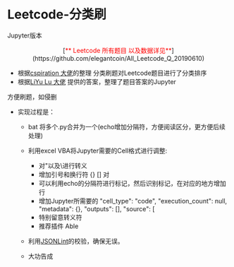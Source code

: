 # Leetcode-分类刷
Jupyter版本

<p align="center">[<font color=red>** Leetcode 所有题目 以及数据详见**</font>](https://github.com/elegantcoin/All_Leetcode_Q_20190610)</p>

- 根据[cspiration 大佬](https://cspiration.com/leetcodeClassification)的整理 分类刷题对Leetcode题目进行了分类排序
- 根据[LiYu Lu 大佬](https://github.com/luliyucoordinate/Leetcode) 提供的答案，整理了题目答案的Jupyter

方便刷题，如侵删
- 实现过程是：
  - bat 将多个.py合并为一个(echo增加分隔符，方便阅读区分，更方便后续处理)
  - 利用excel VBA将Jupyter需要的Cell格式进行调整:
    - 对"以及\进行转义
    - 增加引号和换行符 {} [] 对
    - 可以利用echo的分隔符进行标记，然后识别标记，在对应的地方增加行
    - 增加Jupyter所需要的   "cell_type": "code", "execution_count": null, "metadata": {}, "outputs": [], "source": [
    - 特别留意转义符
    - 推荐插件 Able
    
  - 利用[JSONLint](https://jsonlint.com/)的校验，确保无误。
  - 大功告成
